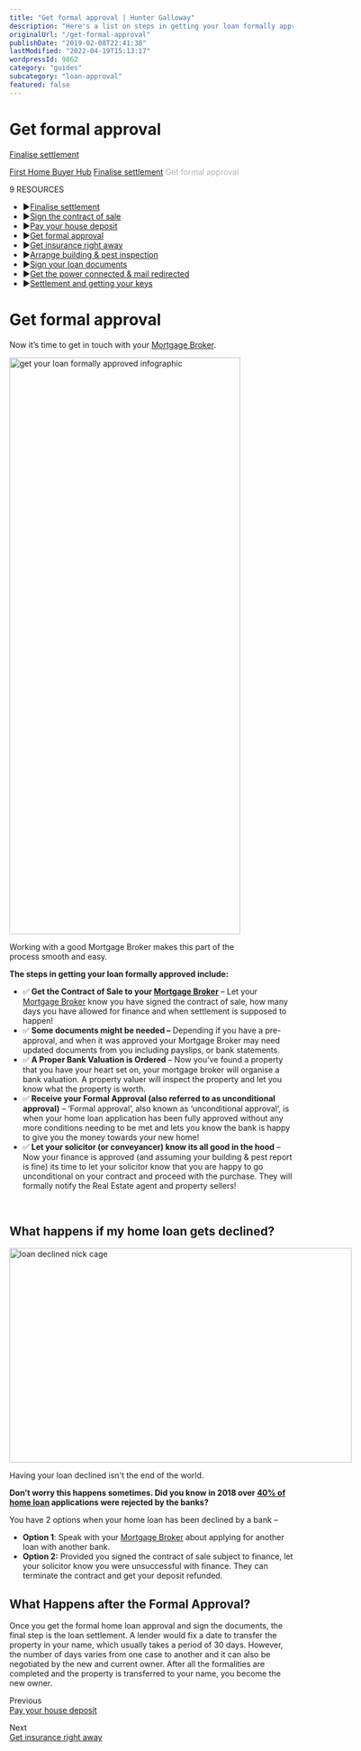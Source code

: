 ```yaml
---
title: "Get formal approval | Hunter Galloway"
description: "Here's a list on steps in getting your loan formally approved. Get more help and information from industry professionals. Call us today."
originalUrl: "/get-formal-approval"
publishDate: "2019-02-08T22:41:38"
lastModified: "2022-04-19T15:13:17"
wordpressId: 9862
category: "guides"
subcategory: "loan-approval"
featured: false
---
```


<h1>Get formal approval</h1>

<p><link rel='stylesheet' href='https://cdnjs.cloudflare.com/ajax/libs/OwlCarousel2/2.1.3/assets/owl.carousel.min.css'><script src='https://cdnjs.cloudflare.com/ajax/libs/OwlCarousel2/2.1.3/owl.carousel.min.js'></script><script src='https://use.fontawesome.com/826a7e3dce.js'></script></p> <style>.carousel-wrap { margin: 90px auto; padding: 0 5%; width: 80%; position: relative;}/* fix blank or flashing items on carousel */.owl-carousel .item { position: relative; z-index: 100; -webkit-backface-visibility: hidden; }/* end fix */.owl-nav > div { margin-top: -26px; position: absolute; top: 50%; color: #cdcbcd;}.owl-nav i { font-size: 52px;}.owl-nav .owl-prev { left: -30px;}.owl-nav .owl-next { right: -30px;}</style> <p><script>jQuery('.owl-carousel').owlCarousel({ loop: true, margin: 10, nav: true, navText: --> "<i class='fa fa-caret-left'></i>", "<i class='fa fa-caret-right'></i>" ], autoplay: false, autoplayHoverPause: false, responsive: { 0: { items: 1 }, 600: { items: 3 }, 1000: { items: 3 } }})</script></p> <p> <i class="fa fa-angle-left" aria-hidden="true"></i> <a href="https://www.huntergalloway.com.au/hub/finalise-settlement/">Finalise settlement</a></p> <p></p> <p><a href="https://www.huntergalloway.com.au/hub/">First Home Buyer Hub</a> <span class="hub_resources_sign"><i class="fa fa-caret-right" aria-hidden="true"></i></span> <a href="https://www.huntergalloway.com.au/hub/finalise-settlement/">Finalise settlement</a> <span class="hub_resources_sign"><i class="fa fa-caret-right" aria-hidden="true"></i></span> <span style="color: #b2b2b2;">Get formal approval</span></p> <p></p> <div class="hub_resources_list_name">9 RESOURCES</div> <ul class="hub_resources_list"> <li><span class="hub_resources_sign">▶</span><a href="https://www.huntergalloway.com.au/hub/finalise-settlement/finalise-settlement/">Finalise settlement</a></li> <li><span class="hub_resources_sign">▶</span><a href="https://www.huntergalloway.com.au/hub/finalise-settlement/sign-the-contract-of-sale/">Sign the contract of sale</a></li> <li><span class="hub_resources_sign">▶</span><a href="https://www.huntergalloway.com.au/hub/finalise-settlement/pay-your-house-deposit/">Pay your house deposit</a></li> <li><span class="hub_resources_sign">▶</span><a href="https://www.huntergalloway.com.au/hub/finalise-settlement/get-formal-approval/">Get formal approval</a></li> <li><span class="hub_resources_sign">▶</span><a href="https://www.huntergalloway.com.au/hub/finalise-settlement/get-insurance-right-away/">Get insurance right away</a></li> <li><span class="hub_resources_sign">▶</span><a href="https://www.huntergalloway.com.au/hub/finalise-settlement/arrange-building-pest-inspection/">Arrange building &amp; pest inspection</a></li> <li><span class="hub_resources_sign">▶</span><a href="https://www.huntergalloway.com.au/hub/finalise-settlement/sign-your-loan-documents/">Sign your loan documents</a></li> <li><span class="hub_resources_sign">▶</span><a href="https://www.huntergalloway.com.au/hub/finalise-settlement/get-the-power-connected-mail-redirected/">Get the power connected &amp; mail redirected</a></li> <li><span class="hub_resources_sign">▶</span><a href="https://www.huntergalloway.com.au/hub/finalise-settlement/settlement-and-getting-your-keys/">Settlement and getting your keys</a></li> </ul> <p><script>jQuery(document).ready(function(){jQuery('.hub_resources_list li').each(function(){if(jQuery(this).find('a').attr('href') == window.location.href){jQuery(this).addClass('hub_resources_list_active');}});});</script></p> <h1 class="p1"><strong>Get formal approval</strong></h1> <p class="p1"><span class="s1">Now it’s time to get in touch with your <a href="https://www.huntergalloway.com.au/mortgage-broker-brisbane/"><span class="s2">Mortgage Broker</span></a>.</span></p> <div id="attachment_8558" style="width: 420px" class="wp-caption alignnone"><img loading="lazy" decoding="async" aria-describedby="caption-attachment-8558" class="wp-image-8558 size-large" src="https://www.huntergalloway.com.au/wp-content/uploads/2018/10/get-your-loan-formally-approved-infographic-410x1024.png" alt="get your loan formally approved infographic" width="410" height="1024"><p id="caption-attachment-8558" class="wp-caption-text">Working with a good Mortgage Broker makes this part of the process smooth and easy.</p></div> <p class="p5"><span class="s1"><b>The steps in getting your loan formally approved include: </b></span></p> <ul class="ul1"> <li class="li6"><b></b><span class="s6">✅</span><span class="s7"><b> Get the Contract of Sale to your </b><a href="https://www.huntergalloway.com.au/mortgage-broker-brisbane/"><span class="s2"><b>Mortgage Broker</b></span></a> – Let your <a href="https://www.huntergalloway.com.au/mortgage-broker-brisbane/"><span class="s2">Mortgage Broker</span></a> know you have signed the contract of sale, how many days you have allowed for finance and when settlement is supposed to happen!</span></li> <li class="li6"><b></b><span class="s6">✅</span><span class="s7"><b> Some documents might be needed –</b> Depending if you have a pre-approval, and when it was approved your Mortgage Broker may need updated documents from you including payslips, or bank statements.</span></li> <li class="li6"><b></b><span class="s6">✅</span><span class="s7"><b> A Proper Bank Valuation is Ordered</b> – Now you’ve found a property that you have your heart set on, your mortgage broker will organise a bank valuation. A property valuer will inspect the property and let you know what the property is worth.</span></li> <li class="li6"><b></b><span class="s6">✅</span><span class="s7"><b> Receive your Formal Approval (also referred to as unconditional approval)</b> – ‘Formal approval’, also known as ‘unconditional approval’, is when your home loan application has been fully approved without any more conditions needing to be met and lets you know the bank is happy to give you the money towards your new home!</span></li> <li class="li7"><b></b><span class="s8">✅</span><span class="s1"><b> Let your solicitor (or conveyancer) know its all good in the hood</b> – Now your finance is approved (and assuming your building &amp; pest report is fine) its time to let your solicitor know that you are happy to go unconditional on your contract and proceed with the purchase. They will formally notify the Real Estate agent and property sellers!</span></li> </ul> <p class="p8">&nbsp;</p> <h2 class="p5"><span class="s1"><b>What happens if my home loan gets declined?</b></span></h2> <div id="attachment_8204" style="width: 618px" class="wp-caption alignnone"><img loading="lazy" decoding="async" aria-describedby="caption-attachment-8204" class="size-full wp-image-8204" src="https://www.huntergalloway.com.au/wp-content/uploads/2018/08/loan-declined-nick-cage.jpg" alt="loan declined nick cage" width="608" height="381"><p id="caption-attachment-8204" class="wp-caption-text">Having your loan declined isn't the end of the world.</p></div> <p class="p1"><span class="s1"><b>Don’t worry this happens sometimes. Did you know in 2018 over </b><a href="https://www.macrobusiness.com.au/2018/06/mortgage-rejections-soar-to-40-of-applications-as-lti-capped/"><span class="s2"><b>40% of home loan</b></span></a><b> applications were rejected by the banks?</b></span></p> <p class="p1"><span class="s1">You have 2 options when your home loan has been declined by a bank –</span></p> <ul class="ul1"> <li class="li6"><b></b><span class="s7"><b>Option 1</b>: Speak with your <a href="https://www.huntergalloway.com.au/mortgage-broker-brisbane/"><span class="s2">Mortgage Broker</span></a> about applying for another loan with another bank.</span></li> <li class="li6"><b></b><span class="s7"><b>Option 2:</b> Provided you signed the contract of sale subject to finance, let your solicitor know you were unsuccessful with finance. They can terminate the contract and get your deposit refunded.</span></li> </ul> <h2 class="p14"><span class="s1"><b>What Happens after the Formal Approval?</b></span></h2> <p class="p15"><span class="s1">Once you get the formal home loan approval and sign the documents, the final step is the loan settlement. A lender would fix a date to transfer the property in your name, which usually takes a period of 30 days. However, the number of days varies from one case to another and it can also be negotiated by the new and current owner. After all the formalities are completed and the property is transferred to your name, you become the new owner.</span></p> <p></p> <div class="hub_pr_n_arrows"><i class="fa fa-angle-left" aria-hidden="true"></i></div> <div class="hub_previous">Previous</div> <div class="hub_previous_link"><a href="https://www.huntergalloway.com.au/hub/finalise-settlement/pay-your-house-deposit/">Pay your house deposit</a></div> <p></p> <div class="hub_pr_n_arrows"><i class="fa fa-angle-right" aria-hidden="true"></i></div> <div class="hub_next">Next</div> <div class="hub_next_link"><a href="https://www.huntergalloway.com.au/hub/finalise-settlement/get-insurance-right-away/">Get insurance right away</a></div> <p><link rel='stylesheet' href='https://cdnjs.cloudflare.com/ajax/libs/OwlCarousel2/2.1.3/assets/owl.carousel.min.css'><script src='https://cdnjs.cloudflare.com/ajax/libs/OwlCarousel2/2.1.3/owl.carousel.min.js'></script><script src='https://use.fontawesome.com/826a7e3dce.js'></script></p> <style>.carousel-wrap { margin: 90px auto; padding: 0 5%; width: 80%; position: relative;}/* fix blank or flashing items on carousel */.owl-carousel .item { position: relative; z-index: 100; -webkit-backface-visibility: hidden; }/* end fix */.owl-nav > div { margin-top: -26px; position: absolute; top: 50%; color: #cdcbcd;}.owl-nav i { font-size: 52px;}.owl-nav .owl-prev { left: -30px;}.owl-nav .owl-next { right: -30px;}</style> <p><script>jQuery('.owl-carousel').owlCarousel({ loop: true, margin: 10, nav: true, navText: --> "<i class='fa fa-caret-left'></i>", "<i class='fa fa-caret-right'></i>" ], autoplay: false, autoplayHoverPause: false, responsive: { 0: { items: 1 }, 600: { items: 3 }, 1000: { items: 3 } }})</script></p>
